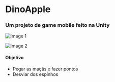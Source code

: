 # DinoApple

### Um projeto de game mobile feito na Unity

![Image 1](https://user-images.githubusercontent.com/55367917/193435100-5047c7e8-f8d3-421c-a977-c8e9284cf318.jpeg)

![Image 2](https://user-images.githubusercontent.com/55367917/193435101-a26bd9ec-def4-425b-9520-4989f8d5ed3d.jpeg)


#### Objetivo

- Pegar as maçãs e fazer pontos
- Desviar dos espinhos
